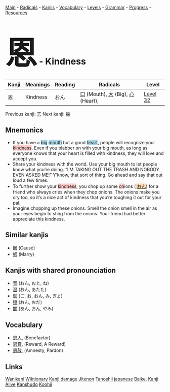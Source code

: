 <style> bigfont {font-size: 100px}</style>
[Main](../README.md) -
[Radicals](../radicals.md) -
[Kanjis](../kanjis.md) -
[Vocabulary](../vocabulary.md) -
[Levels](../levels.md) -
[Grammar](../grammar.md) - 
[Progress](../progress.md) -
[Resources](../resources.md)
# <bigfont> 恩</bigfont> - Kindness 

| Kanji | Meanings | Reading | Radicals | Level |
| --- | --- | --- | --- | --- |
| 恩 | Kindness | おん | [口](../radicals/口.md) (Mouth), [大](../radicals/大.md) (Big), [心](../radicals/心.md) (Heart),  | [Level 32](../levels/wk_level32.md) |

Previous kanji: [志](志.md) Next kanji: [採](採.md) 

## Mnemonics
 * If you have a <span style="background-color:#ADD8E6"> big</span> <span style="background-color:#ADD8E6"> mouth</span> but a good <span style="background-color:#ADD8E6"> heart</span>, people will recognize your <span style="background-color:#ffcccb"> kindness</span>. Even if you blabber on with your big mouth, as long as everyone knows that your heart is filled with kindness, they will love and accept you.
* Share your kindness with the world. Use your big mouth to let people know what you’re doing. “I’M TAKING OUT THE TRASH AND NOBODY EVEN ASKED ME!” Y’know, that sort of thing. Go ahead and say that out loud a few times.
* To further show your <span style="background-color:#ffcccb"> kindness</span>, you chop up some <span style="background-color:#ffcccb"> on</span>ions (<span style="background-color:#fed8b1"> [おん](https://jisho.org/search/おん)</span>) for a friend who always cries when they chop onions. The onions make you cry too, so it’s a nice act of kindness that you’re toughing it out for your pal.
* Imagine chopping up these onions. Smell the onion smell in the air as your eyes begin to sting from the onions. Your friend had better appreciate this kindness.


## Similar kanjis
 * [因](因.md) (Cause)
* [姻](姻.md) (Marry)



## Kanjis with shared pronounciation
 * [音](音.md) (おん, おと, ね)
* [温](温.md) (おん, あたた)
* [御](御.md) (ご, お, おん, み, ぎょ)
* [穏](穏.md) (おん, おだ)
* [闇](闇.md) (あん, おん, やみ)



## Vocabulary
 * [恩人](../vocabulary/恩.md), (Benefactor)
* [恩賞](../vocabulary/恩.md), (Reward, A Reward)
* [恩赦](../vocabulary/恩.md), (Amnesty, Pardon)




## Links 


[Wanikani](https://www.wanikani.com/kanji/恩)
[Wiktionary](https://en.wiktionary.org/wiki/恩)
[Kanji damage](http://www.kanjidamage.com/kanji/search?utf8=✓&q=恩)
[Jitenon](https://jitenon.com/kanji/恩)
[Tanoshii japanese](https://www.tanoshiijapanese.com/dictionary/kanji.cfm?k=恩)
[Baike](https://baike.baidu.com/item/恩),
[Kanji Alive](https://app.kanjialive.com/恩)
[Kanshudo](https://www.kanshudo.com/searchmn?q=恩)
[Koohii](https://kanji.koohii.com/study/kanji/恩)
